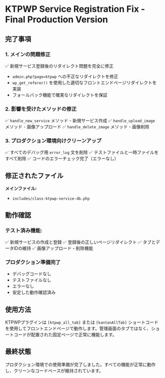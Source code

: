 # KTPWP Service Registration Fix - Final Production Version

## 完了事項

### 1. メインの問題修正
✅ 新規サービス登録後のリダイレクト問題を完全に修正
- `admin.php?page=ktpwp` への不正なリダイレクトを修正
- `wp_get_referer()` を使用した適切なフロントエンドページリダイレクトを実装
- フォールバック機能で確実なリダイレクトを保証

### 2. 影響を受けたメソッドの修正
✅ `handle_new_service` メソッド - 新規サービス作成
✅ `handle_upload_image` メソッド - 画像アップロード
✅ `handle_delete_image` メソッド - 画像削除

### 3. プロダクション環境向けクリーンアップ
✅ すべてのデバッグ用 `error_log` 文を削除
✅ テストファイルと一時ファイルをすべて削除
✅ コードのエラーチェック完了（エラーなし）

## 修正されたファイル

**メインファイル:**
- `includes/class-ktpwp-service-db.php`

## 動作確認

### テスト済み機能:
✅ 新規サービスの作成と登録
✅ 登録後の正しいページリダイレクト
✅ タブとデータIDの維持
✅ 画像アップロード・削除機能

### プロダクション準備完了
- デバッグコードなし
- テストファイルなし
- エラーなし
- 安定した動作確認済み

## 使用方法
KTPWPプラグインは `[ktpwp_all_tab]` または `[kantanAllTab]` ショートコードを使用してフロントエンドページで動作します。管理画面のタブではなく、ショートコードが配置された固定ページで正常に機能します。

## 最終状態
プロダクション環境での使用準備が完了しました。すべての機能が正常に動作し、クリーンなコードベースが維持されています。
